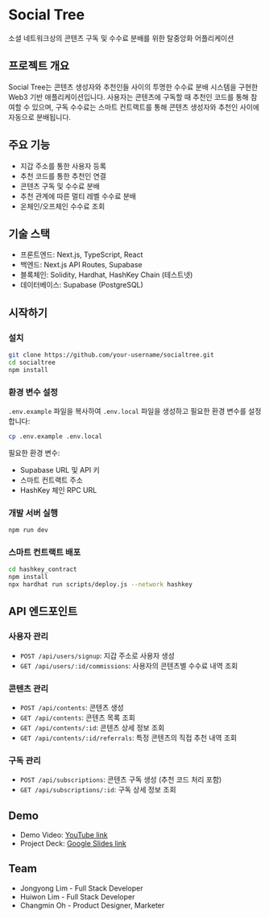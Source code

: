 # Social Tree

소셜 네트워크상의 콘텐츠 구독 및 수수료 분배를 위한 탈중앙화 어플리케이션

## 프로젝트 개요

Social Tree는 콘텐츠 생성자와 추천인들 사이의 투명한 수수료 분배 시스템을 구현한 Web3 기반 애플리케이션입니다.
사용자는 콘텐츠에 구독할 때 추천인 코드를 통해 참여할 수 있으며, 구독 수수료는 스마트 컨트랙트를 통해
콘텐츠 생성자와 추천인 사이에 자동으로 분배됩니다.

## 주요 기능

- 지갑 주소를 통한 사용자 등록
- 추천 코드를 통한 추천인 연결
- 콘텐츠 구독 및 수수료 분배
- 추천 관계에 따른 멀티 레벨 수수료 분배
- 온체인/오프체인 수수료 조회

## 기술 스택

- 프론트엔드: Next.js, TypeScript, React
- 백엔드: Next.js API Routes, Supabase
- 블록체인: Solidity, Hardhat, HashKey Chain (테스트넷)
- 데이터베이스: Supabase (PostgreSQL)

## 시작하기

### 설치

```bash
git clone https://github.com/your-username/socialtree.git
cd socialtree
npm install
```

### 환경 변수 설정

`.env.example` 파일을 복사하여 `.env.local` 파일을 생성하고 필요한 환경 변수를 설정합니다:

```bash
cp .env.example .env.local
```

필요한 환경 변수:

- Supabase URL 및 API 키
- 스마트 컨트랙트 주소
- HashKey 체인 RPC URL

### 개발 서버 실행

```bash
npm run dev
```

### 스마트 컨트랙트 배포

```bash
cd hashkey_contract
npm install
npx hardhat run scripts/deploy.js --network hashkey
```

## API 엔드포인트

### 사용자 관리

- `POST /api/users/signup`: 지갑 주소로 사용자 생성
- `GET /api/users/:id/commissions`: 사용자의 콘텐츠별 수수료 내역 조회

### 콘텐츠 관리

- `POST /api/contents`: 콘텐츠 생성
- `GET /api/contents`: 콘텐츠 목록 조회
- `GET /api/contents/:id`: 콘텐츠 상세 정보 조회
- `GET /api/contents/:id/referrals`: 특정 콘텐츠의 직접 추천 내역 조회

### 구독 관리

- `POST /api/subscriptions`: 콘텐츠 구독 생성 (추천 코드 처리 포함)
- `GET /api/subscriptions/:id`: 구독 상세 정보 조회

## Demo

- Demo Video: [YouTube link]()
- Project Deck: [Google Slides link]()

## Team

- Jongyong Lim - Full Stack Developer
- Huiwon Lim - Full Stack Developer
- Changmin Oh - Product Designer, Marketer
